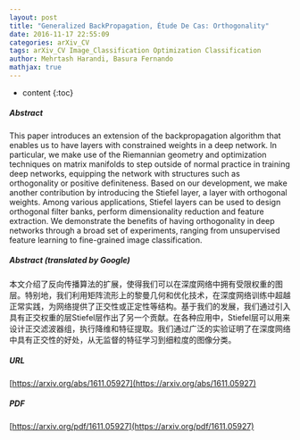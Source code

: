 ```yaml
---
layout: post
title: "Generalized BackPropagation, Étude De Cas: Orthogonality"
date: 2016-11-17 22:55:09
categories: arXiv_CV
tags: arXiv_CV Image_Classification Optimization Classification
author: Mehrtash Harandi, Basura Fernando
mathjax: true
---
```


* content
{:toc}

##### Abstract
This paper introduces an extension of the backpropagation algorithm that enables us to have layers with constrained weights in a deep network. In particular, we make use of the Riemannian geometry and optimization techniques on matrix manifolds to step outside of normal practice in training deep networks, equipping the network with structures such as orthogonality or positive definiteness. Based on our development, we make another contribution by introducing the Stiefel layer, a layer with orthogonal weights. Among various applications, Stiefel layers can be used to design orthogonal filter banks, perform dimensionality reduction and feature extraction. We demonstrate the benefits of having orthogonality in deep networks through a broad set of experiments, ranging from unsupervised feature learning to fine-grained image classification.

##### Abstract (translated by Google)
本文介绍了反向传播算法的扩展，使得我们可以在深度网络中拥有受限权重的图层。特别地，我们利用矩阵流形上的黎曼几何和优化技术，在深度网络训练中超越正常实践，为网络提供了正交性或正定性等结构。基于我们的发展，我们通过引入具有正交权重的层Stiefel层作出了另一个贡献。在各种应用中，Stiefel层可以用来设计正交滤波器组，执行降维和特征提取。我们通过广泛的实验证明了在深度网络中具有正交性的好处，从无监督的特征学习到细粒度的图像分类。

##### URL
[https://arxiv.org/abs/1611.05927](https://arxiv.org/abs/1611.05927)

##### PDF
[https://arxiv.org/pdf/1611.05927](https://arxiv.org/pdf/1611.05927)


